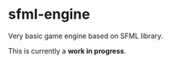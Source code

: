 # sfml-engine
Very basic game engine based on SFML library.

This is currently a **work in progress**.
